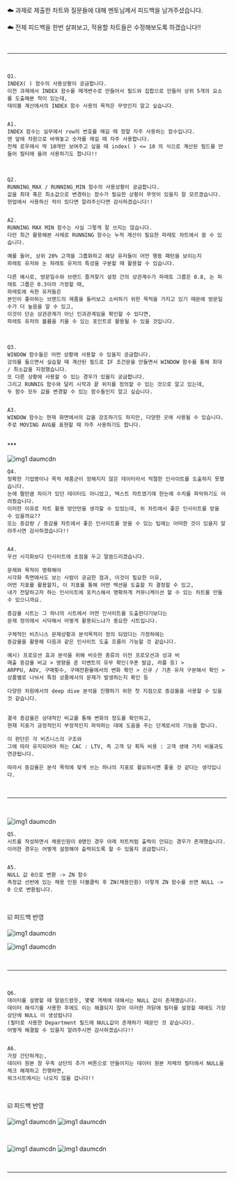 ☁️ 과제로 제출한 차트와 질문들에 대해 멘토님께서 피드백을 남겨주셨습니다.  


☁️ 전체 피드백을 한번 살펴보고, 적용할 차트들은 수정해보도록 하겠습니다!!  

<br>  

***  

<br>  

```
Q1. 
INDEX( ) 함수의 사용상황이 궁금합니다. 
이전 과제에서 INDEX 함수를 매개변수로 만들어서 필드와 집합으로 만들어 상위 5개의 요소를 도출해본 적이 있는데, 
테이블 계산에서의 INDEX 함수 사용의 목적은 무엇인지 알고 싶습니다.


A1.
INDEX 함수는 실무에서 row의 번호를 매길 때 정말 자주 사용하는 함수입니다. 
맨 앞에 차원으로 바꿔놓고 숫자를 매길 때 자주 사용합니다. 
전체 로우에서 딱 10개만 보여주고 싶을 때 index( ) <= 10 의 식으로 계산된 필드를 만들어 필터에 올려 사용하기도 합니다!!
```  

<br>  

```
Q2.
RUNNING_MAX / RUNNING_MIN 함수의 사용상황이 궁금합니다.
값을 최대 혹은 최소값으로 변경하는 함수가 필요한 상황이 무엇이 있을지 잘 모르겠습니다. 
현업에서 사용하신 적이 있다면 알려주신다면 감사하겠습니다!!


A2.
RUNNING MAX MIN 함수는 사실 그렇게 잘 쓰지는 않습니다.
다만 최근 활용해본 사례로 RUNNING 함수는 누적 계산이 필요한 파레토 차트에서 쓸 수 있습니다. 

예를 들어, 상위 20% 고객을 그룹화하고 해당 유저들이 어떤 행동 패턴을 보이는지 
파레토 유저와 논 파레토 유저의 특성을 구분할 때 활용할 수 있습니다. 

다른 예시로, 방문일수와 브랜드 즐겨찾기 설정 간의 상관계수가 파레토 그룹은 0.8, 논 파레토 그룹은 0.3이라 가정할 때, 
파레토에 속한 유저들은 
본인이 좋아하는 브랜드의 제품을 둘러보고 소비하기 위한 목적을 가지고 있기 때문에 방문일수가 더 높음을 알 수 있고,
이것이 단순 상관관계가 아닌 인과관계임을 확인할 수 있다면, 
파레토 유저의 볼륨을 키울 수 있는 포인트로 활용될 수 있을 것입니다. 
```  

<br>  

```
Q3.
WINDOW 함수들은 어떤 상황에 사용할 수 있을지 궁금합니다. 
강의를 들으면서 실습할 때 계산된 필드로 IF 조건문을 만들면서 WINDOW 함수를 통해 최대 / 최소값을 지정했습니다. 
또 다른 상황에 사용할 수 있는 경우가 있을지 궁금합니다. 
그리고 RUNNIG 함수와 달리 시작과 끝 위치를 정의할 수 있는 것으로 알고 있는데, 
두 함수 모두 값을 변경할 수 있는 함수들인지 알고 싶습니다.


A3.
WINDOW 함수는 현재 화면에서의 값을 강조하기도 하지만, 다양한 곳에 사용될 수 있습니다.
주로 MOVING AVG를 표현할 때 자주 사용하기도 합니다.
```  

<br>  
***  
<br>  


![img1 daumcdn](https://user-images.githubusercontent.com/65170165/227894300-cc49af01-ccfb-49e8-a0ba-f51a7fd61106.png)  


```  
Q4. 
정확한 기업명이나 목적 제품군이 정해지지 않은 데이터라서 적절한 인사이트를 도출하지 못했습니다. 
눈에 띌만큼 차이가 있던 데이터도 아니었고, 텍스트 차트였기에 한눈에 수치를 파악하기도 어려웠습니다. 
이러한 이유로 차트 활용 방안만을 생각할 수 있었는데, 위 차트에서 좋은 인사이트를 얻을 수 있을까요?? 
또는 증감량 / 증감율 차트에서 좋은 인사이트를 얻을 수 있는 팁에는 어떠한 것이 있을지 알려주시면 감사하겠습니다!!


A4. 
우선 시각화보다 인사이트에 초점을 두고 말씀드리겠습니다. 

문제와 목적이 명확해야 
시각화 측면에서도 보는 사람이 궁금한 점과, 이것이 필요한 이유, 
어떤 지표를 활용할지, 이 지표를 통해 어떤 액션을 도출할 지 결정할 수 있고, 
내가 전달하고자 하는 인사이트에 포커스해서 명확하게 커뮤니케이션 할 수 있는 차트를 만들 수 있으니까요.

증감율 시트는 그 하나의 시트에서 어떤 인사이트를 도출한다기보다는 
문제 정의에서 시닥해서 어떻게 활용되느냐가 중요한 시트입니다. 

구체적인 비즈니스 문제상황과 분석목적이 정의 되었다는 가정하에는 
증감율을 활용해 다음과 같은 인사이트 도출 흐름이 가능할 것 같습니다.

예시) 프로모션 효과 분석을 위해 비슷한 종류의 이전 프로모션과 성과 비
매출 증감율 비교 > 영향을 준 이벤트의 유무 확인(쿠폰 발급, 라플 등) > 
ARPPU, AOV, 구매횟수, 구매전환율에서의 변화 확인 > 신규 / 기존 유저 구분해서 확인 > 
상품별로 나눠서 특정 상품에서의 문제가 발생하는지 확인 등 

다양한 차원에서의 deep dive 분석을 진행하기 위한 첫 지점으로 증감율을 사용할 수 있을 것 같습니다.


결국 증감율은 상대적인 비교를 통해 변화의 정도를 확인하고, 
현재 지표가 긍정적인지 부정적인지 파악하는 데에 도움을 주는 단계로서의 기능을 합니다.

이 판단은 각 비즈니스의 구조와 
그에 따라 유지되어야 하는 CAC : LTV, 즉 고객 당 획득 비용 : 고객 생애 가치 비율과도 연관됩니다.

따라서 증감율은 분석 목적에 맞게 쓰는 하나의 지표로 활요하시면 좋을 것 같다는 생각입니다.
```  

<br>  

***  

<br>  


![img1 daumcdn](https://user-images.githubusercontent.com/65170165/227894929-198f0706-3f7d-4163-a686-7e7cd107b828.png)  

```
Q5. 
시트를 작성하면서 채용인원이 0명인 경우 아래 차트처럼 출력이 안되는 경우가 존재했습니다.
이러한 경우는 어떻게 설정해야 출력되도록 할 수 있을지 궁금합니다.  


A5. 
NULL 값 0으로 변환 -> ZN 함수
측정값 선반에 있는 채용 인원 더블클릭 후 ZN(채용인원) 이렇게 ZN 함수를 쓰면 NULL -> 0 으로 변환됩니다.

```  

<br>  

☑️ 피드백 반영  

![img1 daumcdn](https://user-images.githubusercontent.com/65170165/227895143-cd84698e-fe6b-4deb-9e1f-a74629c20dba.png)  

![img1 daumcdn](https://user-images.githubusercontent.com/65170165/227895204-43d76932-1bdf-4dd5-82b8-326a1ca89ff6.png)  

<br>  

***  

<br>  

```
Q6. 
데이터를 설명할 때 말씀드렸듯, 몇몇 객체에 대해서는 NULL 값이 존재했습니다. 
데이터 해석기를 사용한 후에도 이는 해결되지 않아 이러한 까닭에 필터를 설정할 때에도 가장 상단에 NULL 이 생성됩니다 
(필터로 사용한 Department 필드에 NULL값이 존재하기 때문인 것 같습니다). 
어떻게 해결할 수 있을지 알려주시면 감사하겠습니다!!


A6. 
가장 간단하게는, 
데이터 원본 창 우측 상단의 추가 버튼으로 만들어지는 데이터 원본 자체의 필터에서 NULL을 체크 해제하고 진행하면, 
워크시트에서는 나오지 않을 겁니다!!
```  

<br>  

☑️ 피드백 반영  

![img1 daumcdn](https://user-images.githubusercontent.com/65170165/227895728-cbaea3ab-184f-459c-b8ef-7f7302312712.png)  ![img1 daumcdn](https://user-images.githubusercontent.com/65170165/227895778-8e4b0d6f-a15d-4eeb-87d9-e6c7f4396795.png)  

<br>  


![img1 daumcdn](https://user-images.githubusercontent.com/65170165/227895820-a49c87a7-f4fd-40c7-9b66-0ebcc5181a7e.png)  ![img1 daumcdn](https://user-images.githubusercontent.com/65170165/227895852-db262e12-1c84-446f-89d8-01d76650ee20.png)  

<br>  

***  







